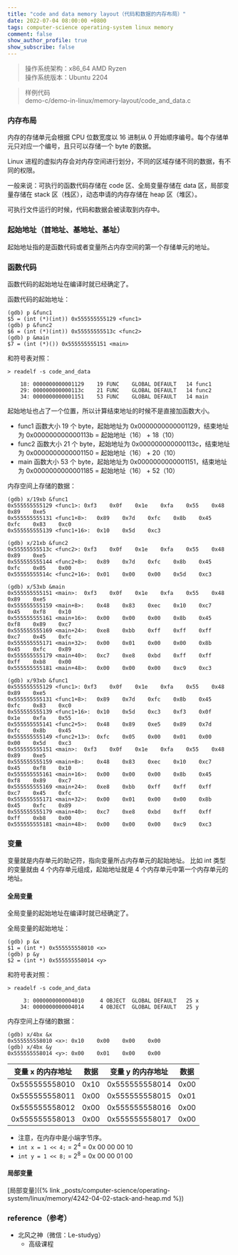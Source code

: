 ```yaml
---
title: "code and data memory layout（代码和数据的内存布局）"
date: 2022-07-04 08:00:00 +0800
tags: computer-science operating-system linux memory
comment: false
show_author_profile: true
show_subscribe: false
---
```


> 操作系统架构：x86_64 AMD Ryzen <br/>
> 操作系统版本：Ubuntu 2204

> 样例代码 <br/>
> demo-c/demo-in-linux/memory-layout/code_and_data.c

### 内存布局

内存的存储单元会根据 CPU 位数宽度以 16 进制从 0 开始顺序编号。每个存储单元只对应一个编号，且只可以存储一个 byte 的数据。

Linux 进程的虚拟内存会对内存空间进行划分，不同的区域存储不同的数据，有不同的权限。

一般来说：可执行的函数代码存储在 code 区、全局变量存储在 data 区，局部变量存储在 stack 区（栈区），动态申请的内存存储在 heap 区（堆区）。

可执行文件运行的时候，代码和数据会被读取到内存中。

### 起始地址（首地址、基地址、基址）

起始地址指的是函数代码或者变量所占内存空间的第一个存储单元的地址。

### 函数代码

函数代码的起始地址在编译时就已经确定了。

函数代码的起始地址：

```
(gdb) p &func1
$5 = (int (*)(int)) 0x555555555129 <func1>
(gdb) p &func2
$6 = (int (*)(int)) 0x55555555513c <func2>
(gdb) p &main
$7 = (int (*)()) 0x555555555151 <main>
```

和符号表对照：

```
> readelf -s code_and_data

    18: 0000000000001129    19 FUNC    GLOBAL DEFAULT   14 func1
    29: 000000000000113c    21 FUNC    GLOBAL DEFAULT   14 func2
    34: 0000000000001151    53 FUNC    GLOBAL DEFAULT   14 main
```

起始地址也占了一个位置，所以计算结束地址的时候不是直接加函数大小。

- func1 函数大小 19 个 byte，起始地址为 0x0000000000001129，结束地址为 0x000000000000113b = 起始地址（16） + 18（10）
- func2 函数大小 21 个 byte，起始地址为 0x000000000000113c，结束地址为 0x0000000000001150 = 起始地址（16） + 20（10）
- main 函数大小 53 个 byte，起始地址为 0x0000000000001151，结束地址为 0x0000000000001185 = 起始地址（16） + 52（10）

内存空间上存储的数据：

```
(gdb) x/19xb &func1
0x555555555129 <func1>:	0xf3	0x0f	0x1e	0xfa	0x55	0x48	0x89	0xe5
0x555555555131 <func1+8>:	0x89	0x7d	0xfc	0x8b	0x45	0xfc	0x83	0xc0
0x555555555139 <func1+16>:	0x10	0x5d	0xc3

(gdb) x/21xb &func2
0x55555555513c <func2>:	0xf3	0x0f	0x1e	0xfa	0x55	0x48	0x89	0xe5
0x555555555144 <func2+8>:	0x89	0x7d	0xfc	0x8b	0x45	0xfc	0x05	0x00
0x55555555514c <func2+16>:	0x01	0x00	0x00	0x5d	0xc3

(gdb) x/53xb &main
0x555555555151 <main>:	0xf3	0x0f	0x1e	0xfa	0x55	0x48	0x89	0xe5
0x555555555159 <main+8>:	0x48	0x83	0xec	0x10	0xc7	0x45	0xf8	0x10
0x555555555161 <main+16>:	0x00	0x00	0x00	0x8b	0x45	0xf8	0x89	0xc7
0x555555555169 <main+24>:	0xe8	0xbb	0xff	0xff	0xff	0xc7	0x45	0xfc
0x555555555171 <main+32>:	0x00	0x01	0x00	0x00	0x8b	0x45	0xfc	0x89
0x555555555179 <main+40>:	0xc7	0xe8	0xbd	0xff	0xff	0xff	0xb8	0x00
0x555555555181 <main+48>:	0x00	0x00	0x00	0xc9	0xc3

(gdb) x/93xb &func1
0x555555555129 <func1>:	0xf3	0x0f	0x1e	0xfa	0x55	0x48	0x89	0xe5
0x555555555131 <func1+8>:	0x89	0x7d	0xfc	0x8b	0x45	0xfc	0x83	0xc0
0x555555555139 <func1+16>:	0x10	0x5d	0xc3	0xf3	0x0f	0x1e	0xfa	0x55
0x555555555141 <func2+5>:	0x48	0x89	0xe5	0x89	0x7d	0xfc	0x8b	0x45
0x555555555149 <func2+13>:	0xfc	0x05	0x00	0x01	0x00	0x00	0x5d	0xc3
0x555555555151 <main>:	0xf3	0x0f	0x1e	0xfa	0x55	0x48	0x89	0xe5
0x555555555159 <main+8>:	0x48	0x83	0xec	0x10	0xc7	0x45	0xf8	0x10
0x555555555161 <main+16>:	0x00	0x00	0x00	0x8b	0x45	0xf8	0x89	0xc7
0x555555555169 <main+24>:	0xe8	0xbb	0xff	0xff	0xff	0xc7	0x45	0xfc
0x555555555171 <main+32>:	0x00	0x01	0x00	0x00	0x8b	0x45	0xfc	0x89
0x555555555179 <main+40>:	0xc7	0xe8	0xbd	0xff	0xff	0xff	0xb8	0x00
0x555555555181 <main+48>:	0x00	0x00	0x00	0xc9	0xc3
```

### 变量

变量就是内存单元的助记符，指向变量所占内存单元的起始地址。 比如 int 类型的变量就由 4 个内存单元组成，起始地址就是 4 个内存单元中第一个内存单元的地址。

#### 全局变量

全局变量的起始地址在编译时就已经确定了。

全局变量的起始地址：

```
(gdb) p &x
$1 = (int *) 0x555555558010 <x>
(gdb) p &y
$2 = (int *) 0x555555558014 <y>
```

和符号表对照：

```
> readelf -s code_and_data

     3: 0000000000004010     4 OBJECT  GLOBAL DEFAULT   25 x
    34: 0000000000004014     4 OBJECT  GLOBAL DEFAULT   25 y
```

内存空间上存储的数据：

```
(gdb) x/4bx &x
0x555555558010 <x>:	0x10	0x00	0x00	0x00
(gdb) x/4bx &y
0x555555558014 <y>:	0x00	0x01	0x00	0x00
```

| 变量 x 的内存地址 | 数据 | 变量 y 的内存地址 | 数据 |
| --- | --- | --- | --- |
| 0x555555558010 | 0x10 | 0x555555558014 | 0x00 |
| 0x555555558011 | 0x00 | 0x555555558015 | 0x01 |
| 0x555555558012 | 0x00 | 0x555555558016 | 0x00 |
| 0x555555558013 | 0x00 | 0x555555558017 | 0x00 |

- 注意，在内存中是小端字节序。
- `int x = 1 << 4;` = $2^{4}$ = 0x 00 00 00 10
- `int y = 1 << 8;` = $2^{8}$ = 0x 00 00 01 00

#### 局部变量

[局部变量]({% link _posts/computer-science/operating-system/linux/memory/4242-04-02-stack-and-heap.md %})

### reference（参考）

- 北风之神（微信：Le-studyg）
  - 高级课程
